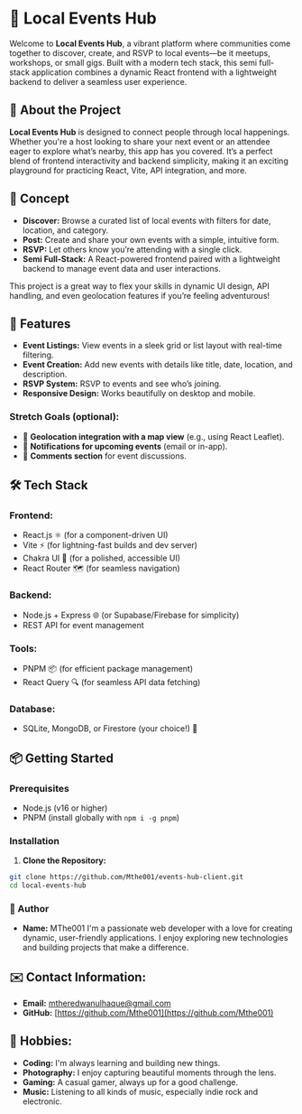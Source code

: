 # 🌟 Local Events Hub

Welcome to **Local Events Hub**, a vibrant platform where communities come together to discover, create, and RSVP to local events—be it meetups, workshops, or small gigs. Built with a modern tech stack, this semi full-stack application combines a dynamic React frontend with a lightweight backend to deliver a seamless user experience.

## 📖 About the Project

**Local Events Hub** is designed to connect people through local happenings. Whether you're a host looking to share your next event or an attendee eager to explore what’s nearby, this app has you covered. It’s a perfect blend of frontend interactivity and backend simplicity, making it an exciting playground for practicing React, Vite, API integration, and more.

## 🎯 Concept

- **Discover:** Browse a curated list of local events with filters for date, location, and category.
- **Post:** Create and share your own events with a simple, intuitive form.
- **RSVP:** Let others know you’re attending with a single click.
- **Semi Full-Stack:** A React-powered frontend paired with a lightweight backend to manage event data and user interactions.

This project is a great way to flex your skills in dynamic UI design, API handling, and even geolocation features if you’re feeling adventurous!

## 🚀 Features

- **Event Listings:** View events in a sleek grid or list layout with real-time filtering.
- **Event Creation:** Add new events with details like title, date, location, and description.
- **RSVP System:** RSVP to events and see who’s joining.
- **Responsive Design:** Works beautifully on desktop and mobile.

### Stretch Goals (optional):
- 📍 **Geolocation integration with a map view** (e.g., using React Leaflet).
- 🔔 **Notifications for upcoming events** (email or in-app).
- 💬 **Comments section** for event discussions.

## 🛠️ Tech Stack

### Frontend:
- React.js ⚛️ (for a component-driven UI)
- Vite ⚡ (for lightning-fast builds and dev server)
- Chakra UI 🎨 (for a polished, accessible UI)
- React Router 🗺️ (for seamless navigation)

### Backend:
- Node.js + Express 🌐 (or Supabase/Firebase for simplicity)
- REST API for event management

### Tools:
- PNPM 📦 (for efficient package management)
- React Query 🔍 (for seamless API data fetching)

### Database: 
- SQLite, MongoDB, or Firestore (your choice!) 💾

## 📦 Getting Started

### Prerequisites
- Node.js (v16 or higher)
- PNPM (install globally with `npm i -g pnpm`)

### Installation

1. **Clone the Repository:**

```bash
git clone https://github.com/Mthe001/events-hub-client.git
cd local-events-hub

```

### 👤 Author
- **Name:** MThe001
I'm a passionate web developer with a love for creating dynamic, user-friendly applications. I enjoy exploring new technologies and building projects that make a difference.

## ✉️ Contact Information:
- **Email:** [mtheredwanulhaque@gmail.com](mailto:mtheredwanulhaque@gmail.com)
- **GitHub:** [https://github.com/Mthe001](https://github.com/Mthe001)


## 🧩 Hobbies:
- **Coding:** I'm always learning and building new things.
- **Photography:** I enjoy capturing beautiful moments through the lens.
- **Gaming:** A casual gamer, always up for a good challenge.
- **Music:** Listening to all kinds of music, especially indie rock and electronic.
